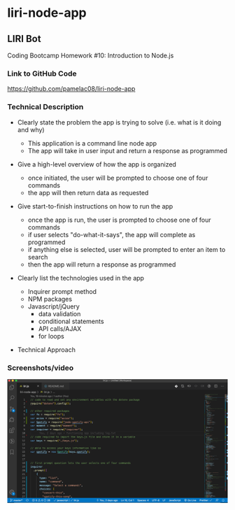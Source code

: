 # liri-node-app

## LIRI Bot 
Coding Bootcamp Homework #10: Introduction to Node.js

### Link to GitHub Code
https://github.com/pamelac08/liri-node-app

### Technical Description

* Clearly state the problem the app is trying to solve (i.e. what is it doing and why)
    - This application is a command line node app
    - The app will take in  user input and return a response as programmed

* Give a high-level overview of how the app is organized
    - once initiated, the user will be prompted to choose one of four commands
    - the app will then return data as requested
  
* Give start-to-finish instructions on how to run the app
  - once the app is run, the user is prompted to choose one of four commands
  - if user selects "do-what-it-says", the app will complete as programmed
  - if anything else is selected, user will be prompted to enter an item to search
  - then the app will return a response as  programmed


* Clearly list the technologies used in the app
    - Inquirer prompt method
    - NPM packages
    -  Javascript/jQuery 
        - data validation
        - conditional statements
        - API calls/AJAX
        -  for loops


* Technical Approach


###  Screenshots/video

![code1](./images/liri_code_1.png)







